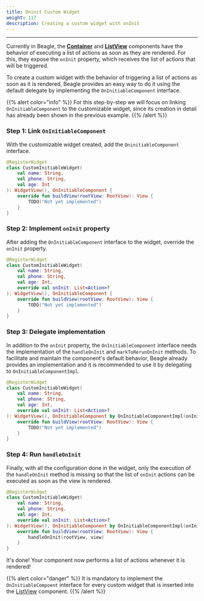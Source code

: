 ```yaml
---
title: Oninit Custom Widget
weight: 117
description: Creating a custom widget with onInit
---
```


---

Currently in Beagle, the [**Container**](/api/components/layout/container) and [**ListView**](/api/components/layout/listview) components have the behavior of executing a list of actions as soon as they are rendered. For this, they expose the `onInit` property, which receives the list of actions that will be triggered.

To create a custom widget with the behavior of triggering a list of actions as soon as it is rendered, Beagle provides an easy way to do it using the default delegate by implementing the `OnInitiableComponent` interface.

{{% alert color="info" %}}
For this step-by-step we will focus on linking `OnInitiableComponent` to the customizable widget, since its creation in detail has already been shown in the previous example.
{{% /alert %}}

### Step 1: Link `OnInitiableComponent`

With the customizable widget created, add the `OninitiableComponent` interface.

```kotlin
@RegisterWidget
class CustomInitiableWidget(
    val name: String,
    val phone: String,
    val age: Int
): WidgetView(), OnInitiableComponent {
    override fun buildView(rootView: RootView): View {
        TODO("Not yet implemented")
    }
}
```

### Step 2: Implement `onInit` property

After adding the `OnInitiableComponent` interface to the widget, override the `onInit` property.

```kotlin
@RegisterWidget
class CustomInitiableWidget(
    val name: String,
    val phone: String,
    val age: Int,
    override val onInit: List<Action>?
): WidgetView(), OnInitiableComponent {
    override fun buildView(rootView: RootView): View {
        TODO("Not yet implemented")
    }
}
```

### Step 3: Delegate implementation

In addition to the `onInit` property, the `OnInitiableComponent` interface needs the implementation of the `handleOnInit` and `markToRerunOnInit` methods. To facilitate and maintain the component's default behavior, Beagle already provides an implementation and it is recommended to use it by delegating to `OnInitiableComponentImpl`.

```kotlin
@RegisterWidget
class CustomInitiableWidget(
    val name: String,
    val phone: String,
    val age: Int,
    override val onInit: List<Action>?
): WidgetView(), OnInitiableComponent by OnInitiableComponentImpl(onInit) {
    override fun buildView(rootView: RootView): View {
        TODO("Not yet implemented")
    }
}
```

### Step 4: Run `handleOnInit`

Finally, with all the configuration done in the widget, only the execution of the `handleOnInit` method is missing so that the list of `onInit` actions can be executed as soon as the view is rendered.

```kotlin
@RegisterWidget
class CustomInitiableWidget(
    val name: String,
    val phone: String,
    val age: Int,
    override val onInit: List<Action>?
): WidgetView(), OnInitiableComponent by OnInitiableComponentImpl(onInit) {
    override fun buildView(rootView: RootView): View {
        handleOnInit(rootView, view)
    }
}
```

It's done! Your component now performs a list of actions whenever it is rendered!

{{% alert color="danger" %}}
It is mandatory to implement the `OnInitiableCompoent` interface for every custom widget that is inserted into the [ListView](/api/components/layout/listview) component.
{{% /alert %}}
